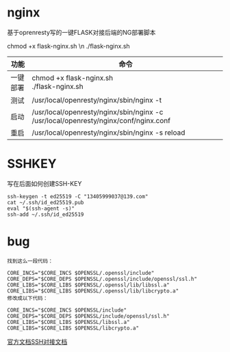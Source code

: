 # nginx
基于oprenresty写的一键FLASK对接后端的NG部署脚本

chmod +x flask-nginx.sh \n
./flask-nginx.sh

| 功能     | 命令                                                                                |
| -------- | ----------------------------------------------------------------------------------- |
| 一键部署 | chmod +x flask-nginx.sh<br> ./flask-nginx.sh                                        |
| 测试     | /usr/local/openresty/nginx/sbin/nginx -t                                            |
| 启动     | /usr/local/openresty/nginx/sbin/nginx -c /usr/local/openresty/nginx/conf/nginx.conf |
| 重启     | /usr/local/openresty/nginx/sbin/nginx -s reload                                     |





# SSHKEY
写在后面如何创建SSH-KEY
```
ssh-keygen -t ed25519 -C "13405999037@139.com"
cat ~/.ssh/id_ed25519.pub
eval "$(ssh-agent -s)"
ssh-add ~/.ssh/id_ed25519
```
# bug
```
找到这么一段代码：

CORE_INCS="$CORE_INCS $OPENSSL/.openssl/include"
CORE_DEPS="$CORE_DEPS $OPENSSL/.openssl/include/openssl/ssl.h"
CORE_LIBS="$CORE_LIBS $OPENSSL/.openssl/lib/libssl.a"
CORE_LIBS="$CORE_LIBS $OPENSSL/.openssl/lib/libcrypto.a"
修改成以下代码：

CORE_INCS="$CORE_INCS $OPENSSL/include"
CORE_DEPS="$CORE_DEPS $OPENSSL/include/openssl/ssl.h"
CORE_LIBS="$CORE_LIBS $OPENSSL/libssl.a"
CORE_LIBS="$CORE_LIBS $OPENSSL/libcrypto.a"

```


[官方文档SSH对接文档](https://docs.github.com/en/authentication/connecting-to-github-with-ssh/generating-a-new-ssh-key-and-adding-it-to-the-ssh-agent "官方文档SSH对接文档")
